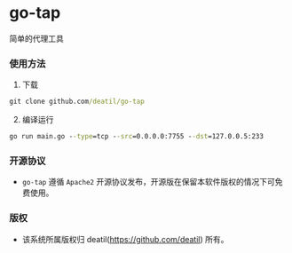 # go-tap

简单的代理工具


### 使用方法

1. 下载

```cmd
git clone github.com/deatil/go-tap
```

2. 编译运行

```cmd
go run main.go --type=tcp --src=0.0.0.0:7755 --dst=127.0.0.5:233
```


### 开源协议

*  `go-tap` 遵循 `Apache2` 开源协议发布，开源版在保留本软件版权的情况下可免费使用。


### 版权

*  该系统所属版权归 deatil(https://github.com/deatil) 所有。
